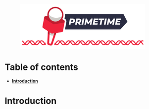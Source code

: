 <p align="center"><img src="primetime_2.png" alt="primetime" width="80%"></p>

# Table of contents

- [**Introduction**](#introduction)

# Introduction
